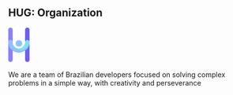 ## HUG: Organization

<Img align-items=center src="logo.png" height=70/>

We are a team of Brazilian developers focused on solving complex problems in a simple way, with creativity and perseverance

